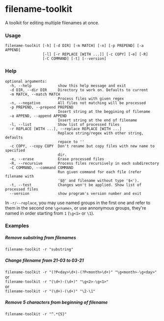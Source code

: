 filename-toolkit
================
A toolkit for editing multiple filenames at once.  

### Usage
```
filename-toolkit [-h] [-d DIR] [-m MATCH] [-n] [-p PREPEND] [-a APPEND]
                 [-l] [-r REPLACE [WITH ...]] [-c COPY] [-e] [-R]
                 [-C COMMAND] [-t] [--version]
```

### Help
```
optional arguments:
  -h, --help            show this help message and exit
  -d DIR, --dir DIR     Directory to work on. Defaults to current
  -m MATCH, --match MATCH
                        Process files with given regex
  -n, --negative        All files not matching will be processed
  -p PREPEND, --prepend PREPEND
                        Insert string at the beggining of filename
  -a APPEND, --append APPEND
                        Insert string at the end of filename
  -l, --list            Show list of processed files
  -r REPLACE [WITH ...], --replace REPLACE [WITH ...]
                        Replace string/regex with other string, defaults
                        repace to ''
  -c COPY, --copy COPY  Don't rename but copy files with new name to specified
                        dir.
  -e, --erase           Erase processed files
  -R, --recursive       Process files recursively in each subdirectory
  -C COMMAND, --command COMMAND
                        Run given command for each file (refer filename with
                        '$@' and filename without type '$<').
  -t, --test            Changes won't be applied. Show list of processed files
  --version             show program's version number and exit
```
In `-r/--replace`, you may use named groups in the first one and refer to them in the second one `\g<name>`, or use annonymous groups, they're named in order starting from `1` (`\g<1>` or `\1`).

### Examples
##### Remove substring from filenames
`filename-toolkit -r "substring"`

##### Change filename from 21-03 to 03-21
`filename-toolkit -r "(?P<day>\d+)-(?P<month>\d+)" "\g<month>-\g<day>"`  
or  
`filename-toolkit -r "(\d+)-(\d+)" "\g<2>-\g<1>"`  
or  
`filename-toolkit -r "(\d+)-(\d+)" "\2-\1"`

##### Remove 5 characters from beginning of filename
`filename-toolkit -r "^.*{5}"`
